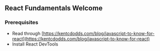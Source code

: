 
## React Fundamentals Welcome

### Prerequisites
- Read through [https://kentcdodds.com/blog/javascript-to-know-for-react](https://kentcdodds.com/blog/javascript-to-know-for-react)
- Install React DevTools

<!--stackedit_data:
eyJoaXN0b3J5IjpbLTIxMzMzNjMwNzNdfQ==
-->